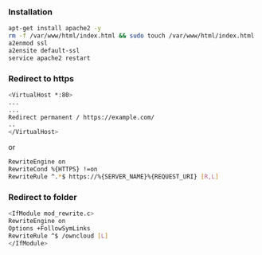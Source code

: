 ### Installation

```bash
apt-get install apache2 -y
rm -f /var/www/html/index.html && sudo touch /var/www/html/index.html
a2enmod ssl
a2ensite default-ssl
service apache2 restart
```

### Redirect to https

```bash
<VirtualHost *:80>
...
...
Redirect permanent / https://example.com/
..
</VirtualHost>
```

or

```bash
RewriteEngine on
RewriteCond %{HTTPS} !=on
RewriteRule ^.*$ https://%{SERVER_NAME}%{REQUEST_URI} [R,L]
```

### Redirect to folder

```bash
<IfModule mod_rewrite.c>
RewriteEngine on
Options +FollowSymLinks
RewriteRule ^$ /owncloud [L]
</IfModule>
```

